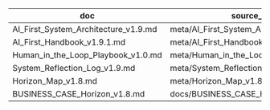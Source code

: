 | doc | source_path | archived_path | hash_short | note |
| --- | --- | --- | --- | --- |
| AI_First_System_Architecture_v1.9.md | meta/AI_First_System_Architecture_v1.9.md | archive/v1.9/meta/AI_First_System_Architecture_v1.9.md | a5a857f | ok |
| AI_First_Handbook_v1.9.1.md | meta/AI_First_Handbook_v1.9.1.md | archive/v1.9/meta/AI_First_Handbook_v1.9.1.md | fa6be51 | ok |
| Human_in_the_Loop_Playbook_v1.0.md | meta/Human_in_the_Loop_Playbook_v1.0.md | archive/v1.9/meta/Human_in_the_Loop_Playbook_v1.0.md | 0365942 | ok |
| System_Reflection_Log_v1.9.md | meta/System_Reflection_Log_v1.9.md | — | — | missing |
| Horizon_Map_v1.8.md | meta/Horizon_Map_v1.8.md | archive/v1.9/meta/Horizon_Map_v1.8.md | 803eb52 | ok |
| BUSINESS_CASE_Horizon_v1.8.md | docs/BUSINESS_CASE_Horizon_v1.8.md | archive/v1.9/docs/BUSINESS_CASE_Horizon_v1.8.md | 95ef968 | ok |
